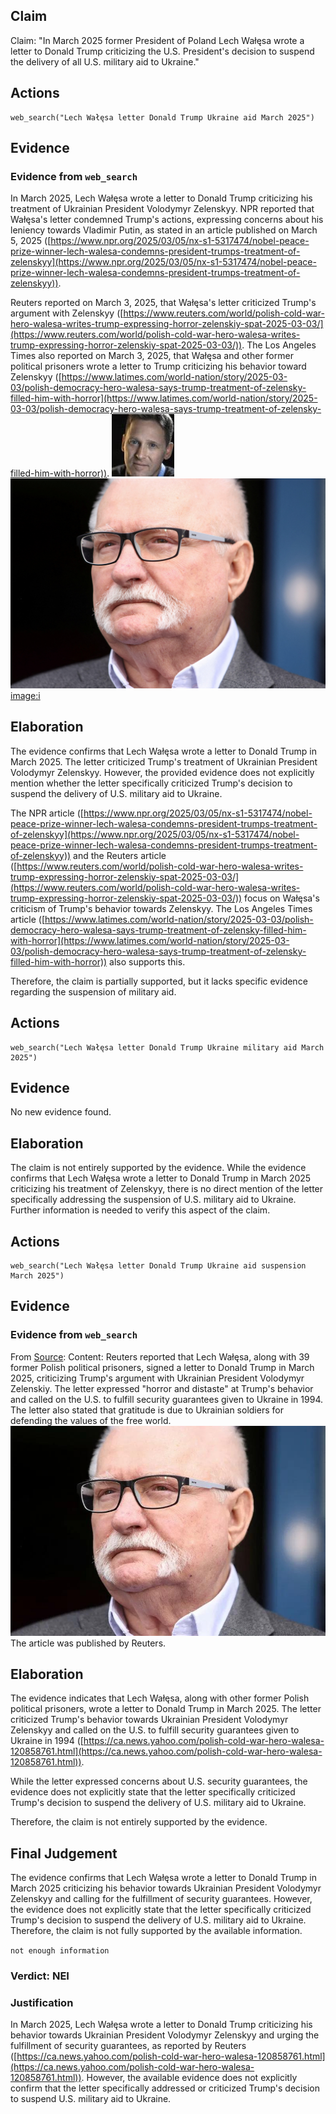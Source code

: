 ## Claim
Claim: "In March 2025 former President of Poland Lech Wałęsa wrote a letter to Donald Trump criticizing the U.S. President's decision to suspend the delivery of all U.S. military aid to Ukraine."

## Actions
```
web_search("Lech Wałęsa letter Donald Trump Ukraine aid March 2025")
```

## Evidence
### Evidence from `web_search`
In March 2025, Lech Wałęsa wrote a letter to Donald Trump criticizing his treatment of Ukrainian President Volodymyr Zelenskyy. NPR reported that Wałęsa's letter condemned Trump's actions, expressing concerns about his leniency towards Vladimir Putin, as stated in an article published on March 5, 2025 ([https://www.npr.org/2025/03/05/nx-s1-5317474/nobel-peace-prize-winner-lech-walesa-condemns-president-trumps-treatment-of-zelenskyy](https://www.npr.org/2025/03/05/nx-s1-5317474/nobel-peace-prize-winner-lech-walesa-condemns-president-trumps-treatment-of-zelenskyy)).

Reuters reported on March 3, 2025, that Wałęsa's letter criticized Trump's argument with Zelenskyy ([https://www.reuters.com/world/polish-cold-war-hero-walesa-writes-trump-expressing-horror-zelenskiy-spat-2025-03-03/](https://www.reuters.com/world/polish-cold-war-hero-walesa-writes-trump-expressing-horror-zelenskiy-spat-2025-03-03/)). The Los Angeles Times also reported on March 3, 2025, that Wałęsa and other former political prisoners wrote a letter to Trump criticizing his behavior toward Zelenskyy ([https://www.latimes.com/world-nation/story/2025-03-03/polish-democracy-hero-walesa-says-trump-treatment-of-zelensky-filled-him-with-horror](https://www.latimes.com/world-nation/story/2025-03-03/polish-democracy-hero-walesa-says-trump-treatment-of-zelensky-filled-him-with-horror)). ![image 1961](media/2025-08-07_19-24-1754594678-260321.jpg) ![image 1962](media/2025-08-07_19-24-1754594684-890174.jpg) <image:i>


## Elaboration
The evidence confirms that Lech Wałęsa wrote a letter to Donald Trump in March 2025. The letter criticized Trump's treatment of Ukrainian President Volodymyr Zelenskyy. However, the provided evidence does not explicitly mention whether the letter specifically criticized Trump's decision to suspend the delivery of U.S. military aid to Ukraine.

The NPR article ([https://www.npr.org/2025/03/05/nx-s1-5317474/nobel-peace-prize-winner-lech-walesa-condemns-president-trumps-treatment-of-zelenskyy](https://www.npr.org/2025/03/05/nx-s1-5317474/nobel-peace-prize-winner-lech-walesa-condemns-president-trumps-treatment-of-zelenskyy)) and the Reuters article ([https://www.reuters.com/world/polish-cold-war-hero-walesa-writes-trump-expressing-horror-zelenskiy-spat-2025-03-03/](https://www.reuters.com/world/polish-cold-war-hero-walesa-writes-trump-expressing-horror-zelenskiy-spat-2025-03-03/)) focus on Wałęsa's criticism of Trump's behavior towards Zelenskyy. The Los Angeles Times article ([https://www.latimes.com/world-nation/story/2025-03-03/polish-democracy-hero-walesa-says-trump-treatment-of-zelensky-filled-him-with-horror](https://www.latimes.com/world-nation/story/2025-03-03/polish-democracy-hero-walesa-says-trump-treatment-of-zelensky-filled-him-with-horror)) also supports this.

Therefore, the claim is partially supported, but it lacks specific evidence regarding the suspension of military aid.


## Actions
```
web_search("Lech Wałęsa letter Donald Trump Ukraine military aid March 2025")
```

## Evidence
No new evidence found.

## Elaboration
The claim is not entirely supported by the evidence. While the evidence confirms that Lech Wałęsa wrote a letter to Donald Trump in March 2025 criticizing his treatment of Zelenskyy, there is no direct mention of the letter specifically addressing the suspension of U.S. military aid to Ukraine. Further information is needed to verify this aspect of the claim.


## Actions
```
web_search("Lech Wałęsa letter Donald Trump Ukraine aid suspension March 2025")
```

## Evidence
### Evidence from `web_search`
From [Source](https://ca.news.yahoo.com/polish-cold-war-hero-walesa-120858761.html): 
Content: Reuters reported that Lech Wałęsa, along with 39 former Polish political prisoners, signed a letter to Donald Trump in March 2025, criticizing Trump's argument with Ukrainian President Volodymyr Zelenskiy. The letter expressed "horror and distaste" at Trump's behavior and called on the U.S. to fulfill security guarantees given to Ukraine in 1994. The letter also stated that gratitude is due to Ukrainian soldiers for defending the values of the free world. ![image 1967](media/2025-08-07_19-25-1754594734-183951.jpg) The article was published by Reuters.


## Elaboration
The evidence indicates that Lech Wałęsa, along with other former Polish political prisoners, wrote a letter to Donald Trump in March 2025. The letter criticized Trump's behavior towards Ukrainian President Volodymyr Zelenskyy and called on the U.S. to fulfill security guarantees given to Ukraine in 1994 ([https://ca.news.yahoo.com/polish-cold-war-hero-walesa-120858761.html](https://ca.news.yahoo.com/polish-cold-war-hero-walesa-120858761.html)).

While the letter expressed concerns about U.S. security guarantees, the evidence does not explicitly state that the letter specifically criticized Trump's decision to suspend the delivery of U.S. military aid to Ukraine.

Therefore, the claim is not entirely supported by the evidence.


## Final Judgement
The evidence confirms that Lech Wałęsa wrote a letter to Donald Trump in March 2025 criticizing his behavior towards Ukrainian President Volodymyr Zelenskyy and calling for the fulfillment of security guarantees. However, the evidence does not explicitly state that the letter specifically criticized Trump's decision to suspend the delivery of U.S. military aid to Ukraine. Therefore, the claim is not fully supported by the available information.

`not enough information`


### Verdict: NEI

### Justification
In March 2025, Lech Wałęsa wrote a letter to Donald Trump criticizing his behavior towards Ukrainian President Volodymyr Zelenskyy and urging the fulfillment of security guarantees, as reported by Reuters ([https://ca.news.yahoo.com/polish-cold-war-hero-walesa-120858761.html](https://ca.news.yahoo.com/polish-cold-war-hero-walesa-120858761.html)). However, the available evidence does not explicitly confirm that the letter specifically addressed or criticized Trump's decision to suspend U.S. military aid to Ukraine.
